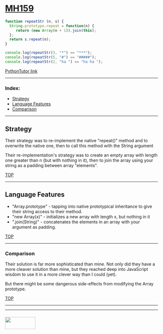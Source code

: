 # [MH159](https://www.codewars.com/users/MH159)

```js
function repeatStr (n, s) {
  String.prototype.repeat = function(n) {
     return (new Array(n + 1)).join(this);
  };
  return s.repeat(n);
}

console.log(repeatStr(3, "*") == "***");
console.log(repeatStr(5, "#") == "#####");
console.log(repeatStr(2, "ha ") == "ha ha ");
```

[PythonTutor link](https://goo.gl/pCvGYi)

___

### Index:
* [Strategy](#strategy)
* [Language Features](#language-features)
* [Comparison](#comparison)

___


## Strategy 

Their strategy was to re-implement the native "repeat()" method and to overwrite the native one, then to call this method with the String argument

Their re-implementation's strategy was to create an empty array with length one greater than n (but with nothing in it), then to join the array using your string as a padding between array "elements".  

[TOP](#mh159)

___


## Language Features

* "Array.prototype" - tapping into native prototypical inheritance to give their string access to their method.
* "new Array(x)" - initializes a new array with length x, but nothing in it
* ".join(String)" - concatenates the elements in an array with your argument as padding.

[TOP](#mh159)

___


### Comparison

Their solution is far more sophisticated than mine. Not only did they have a more cleaver solution than mine, but they reached deep into JavaScript wisdom to use it in a more clever way than I could (yet). 

But there might be some dangerous side-effects from modifying the Array prototype.

[TOP](#mh159)

___
___
### <a href="http://elewa.education/blog" target="_blank"><img src="https://user-images.githubusercontent.com/18554853/34921062-506450ae-f97d-11e7-875f-6feeb26ad72d.png" width="100" height="40"/></a>

